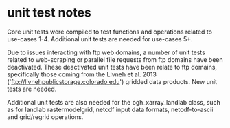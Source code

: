 # unit test notes

Core unit tests were compiled to test functions and operations related to use-cases 1-4. Additional unit tests are needed for use-cases 5+.

Due to issues interacting with ftp web domains, a number of unit tests related to web-scraping or parallel file requests from ftp domains have been deactivated. These deactivated unit tests have been relate to ftp domains, specifically those coming from the Livneh et al. 2013 ('ftp://livnehpublicstorage.colorado.edu') gridded data products. New unit tests are needed.

Additional unit tests are also needed for the ogh_xarray_landlab class, such as for landlab rastermodelgrid, netcdf input data formats, netcdf-to-ascii and grid/regrid operations.